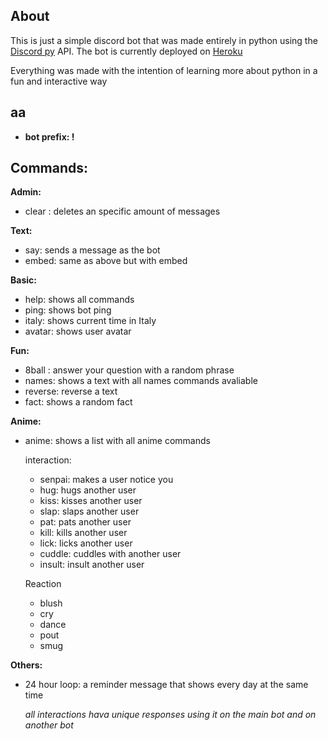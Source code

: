 ## About

This is just a simple discord bot that was made entirely in python using the [Discord py](https://discordpy.readthedocs.io/en/stable/) API. The bot is currently deployed on [Heroku](heroku.com)

Everything was made with the intention of learning more about python in a fun and interactive way

## aa





 - **bot prefix: !**

## Commands: 
**Admin:**
  - clear <quantity>: deletes an specific amount of messages
 
**Text:**
  - say: sends a message as the bot
  - embed: same as above but with embed
  
**Basic:**
  - help: shows all commands
  - ping: shows bot ping
  - italy: shows current time in Italy
  - avatar: shows user avatar
  
**Fun:**
  - 8ball <question>: answer your question with a random phrase
  - names: shows a text with all names commands avaliable
  - reverse: reverse a text
  - fact: shows a random fact
 
**Anime:**

- anime: shows a list with all anime commands
  
  interaction:
  - senpai: makes a user notice you
  - hug: hugs another user
  - kiss: kisses another user
  - slap: slaps another user
  - pat: pats another user
  - kill: kills another user
  - lick: licks another user
  - cuddle: cuddles with another user
  - insult: insult another user
  
  Reaction
  - blush
  - cry
  - dance
  - pout
  - smug
  
**Others:**

- 24 hour loop: a reminder message that shows every day at the same time

  *all interactions hava unique responses using it on the main bot and on another bot*
